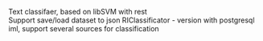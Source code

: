 Text classifaer, based on libSVM with rest  
Support save/load dataset to json
RIClassificator - version with postgresql iml, support several sources for classification